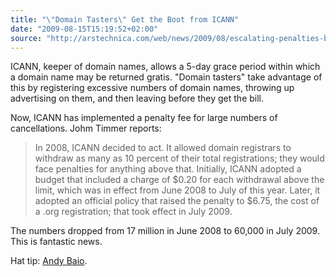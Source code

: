 ```yaml
---
title: "\"Domain Tasters\" Get the Boot from ICANN"
date: "2009-08-15T15:19:52+02:00"
source: "http://arstechnica.com/web/news/2009/08/escalating-penalties-bring-domain-tasting-to-a-crashing-halt.ars"
---
```


ICANN, keeper of domain names, allows a 5-day grace period within which a domain name may be returned gratis. "Domain tasters" take advantage of this by registering excessive numbers of domain names, throwing up advertising on them, and then leaving before they get the bill.

Now, ICANN has implemented a penalty fee for large numbers of cancellations. Johm Timmer reports:

> In 2008, ICANN decided to act. It allowed domain registrars to withdraw as many as 10 percent of their total registrations; they would face penalties for anything above that. Initially, ICANN adopted a budget that included a charge of $0.20 for each withdrawal above the limit, which was in effect from June 2008 to July of this year. Later, it adopted an official policy that raised the penalty to $6.75, the cost of a .org registration; that took effect in July 2009.

The numbers dropped from 17 million in June 2008 to 60,000 in July 2009. This is fantastic news.

Hat tip: [Andy Baio](http://waxy.org/links/).
